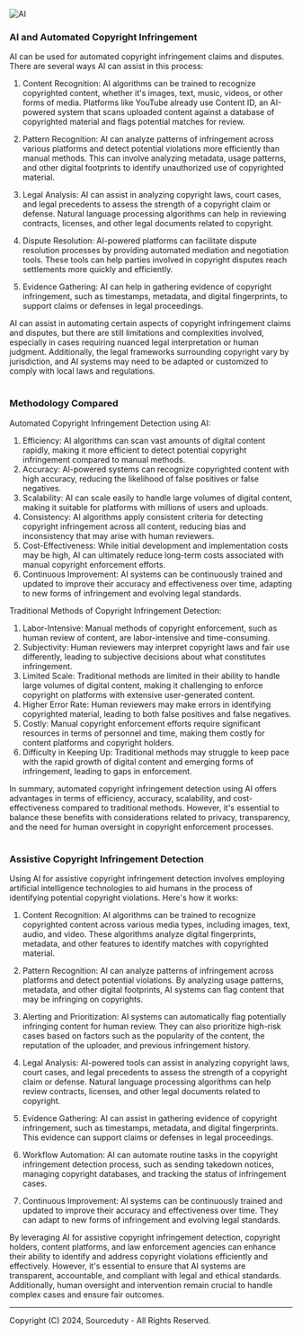 ![AI](https://github.com/sourceduty/Copyright_AI/assets/123030236/6fb23126-f47e-4ef4-b411-e6c5c8964b13)

### AI and Automated Copyright Infringement

AI can be used for automated copyright infringement claims and disputes. There are several ways AI can assist in this process:

1. Content Recognition: AI algorithms can be trained to recognize copyrighted content, whether it's images, text, music, videos, or other forms of media. Platforms like YouTube already use Content ID, an AI-powered system that scans uploaded content against a database of copyrighted material and flags potential matches for review.

2. Pattern Recognition: AI can analyze patterns of infringement across various platforms and detect potential violations more efficiently than manual methods. This can involve analyzing metadata, usage patterns, and other digital footprints to identify unauthorized use of copyrighted material.

3. Legal Analysis: AI can assist in analyzing copyright laws, court cases, and legal precedents to assess the strength of a copyright claim or defense. Natural language processing algorithms can help in reviewing contracts, licenses, and other legal documents related to copyright.

4. Dispute Resolution: AI-powered platforms can facilitate dispute resolution processes by providing automated mediation and negotiation tools. These tools can help parties involved in copyright disputes reach settlements more quickly and efficiently.

5. Evidence Gathering: AI can help in gathering evidence of copyright infringement, such as timestamps, metadata, and digital fingerprints, to support claims or defenses in legal proceedings.

AI can assist in automating certain aspects of copyright infringement claims and disputes, but there are still limitations and complexities involved, especially in cases requiring nuanced legal interpretation or human judgment. Additionally, the legal frameworks surrounding copyright vary by jurisdiction, and AI systems may need to be adapted or customized to comply with local laws and regulations.

#
### Methodology Compared

Automated Copyright Infringement Detection using AI:

1. Efficiency: AI algorithms can scan vast amounts of digital content rapidly, making it more efficient to detect potential copyright infringement compared to manual methods.
2. Accuracy: AI-powered systems can recognize copyrighted content with high accuracy, reducing the likelihood of false positives or false negatives.
3. Scalability: AI can scale easily to handle large volumes of digital content, making it suitable for platforms with millions of users and uploads.
4. Consistency: AI algorithms apply consistent criteria for detecting copyright infringement across all content, reducing bias and inconsistency that may arise with human reviewers.
5. Cost-Effectiveness: While initial development and implementation costs may be high, AI can ultimately reduce long-term costs associated with manual copyright enforcement efforts.
6. Continuous Improvement: AI systems can be continuously trained and updated to improve their accuracy and effectiveness over time, adapting to new forms of infringement and evolving legal standards.

Traditional Methods of Copyright Infringement Detection:

1. Labor-Intensive: Manual methods of copyright enforcement, such as human review of content, are labor-intensive and time-consuming.
2. Subjectivity: Human reviewers may interpret copyright laws and fair use differently, leading to subjective decisions about what constitutes infringement.
3. Limited Scale: Traditional methods are limited in their ability to handle large volumes of digital content, making it challenging to enforce copyright on platforms with extensive user-generated content.
4. Higher Error Rate: Human reviewers may make errors in identifying copyrighted material, leading to both false positives and false negatives.
5. Costly: Manual copyright enforcement efforts require significant resources in terms of personnel and time, making them costly for content platforms and copyright holders.
6. Difficulty in Keeping Up: Traditional methods may struggle to keep pace with the rapid growth of digital content and emerging forms of infringement, leading to gaps in enforcement.

In summary, automated copyright infringement detection using AI offers advantages in terms of efficiency, accuracy, scalability, and cost-effectiveness compared to traditional methods. However, it's essential to balance these benefits with considerations related to privacy, transparency, and the need for human oversight in copyright enforcement processes.

#
### Assistive Copyright Infringement Detection

Using AI for assistive copyright infringement detection involves employing artificial intelligence technologies to aid humans in the process of identifying potential copyright violations. Here's how it works:

1. Content Recognition: AI algorithms can be trained to recognize copyrighted content across various media types, including images, text, audio, and video. These algorithms analyze digital fingerprints, metadata, and other features to identify matches with copyrighted material.

2. Pattern Recognition: AI can analyze patterns of infringement across platforms and detect potential violations. By analyzing usage patterns, metadata, and other digital footprints, AI systems can flag content that may be infringing on copyrights.

3. Alerting and Prioritization: AI systems can automatically flag potentially infringing content for human review. They can also prioritize high-risk cases based on factors such as the popularity of the content, the reputation of the uploader, and previous infringement history.

4. Legal Analysis: AI-powered tools can assist in analyzing copyright laws, court cases, and legal precedents to assess the strength of a copyright claim or defense. Natural language processing algorithms can help review contracts, licenses, and other legal documents related to copyright.

5. Evidence Gathering: AI can assist in gathering evidence of copyright infringement, such as timestamps, metadata, and digital fingerprints. This evidence can support claims or defenses in legal proceedings.

6. Workflow Automation: AI can automate routine tasks in the copyright infringement detection process, such as sending takedown notices, managing copyright databases, and tracking the status of infringement cases.

7. Continuous Improvement: AI systems can be continuously trained and updated to improve their accuracy and effectiveness over time. They can adapt to new forms of infringement and evolving legal standards.

By leveraging AI for assistive copyright infringement detection, copyright holders, content platforms, and law enforcement agencies can enhance their ability to identify and address copyright violations efficiently and effectively. However, it's essential to ensure that AI systems are transparent, accountable, and compliant with legal and ethical standards. Additionally, human oversight and intervention remain crucial to handle complex cases and ensure fair outcomes.

***
Copyright (C) 2024, Sourceduty - All Rights Reserved.
